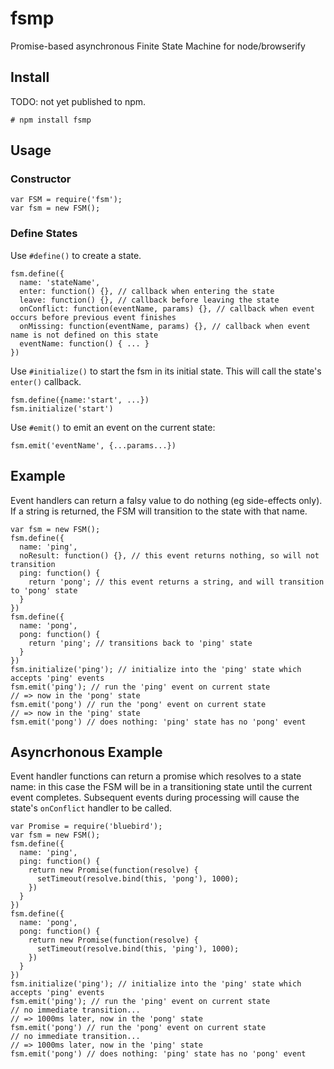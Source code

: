 fsmp
====

Promise-based asynchronous Finite State Machine for node/browserify

## Install
TODO: not yet published to npm.

    # npm install fsmp

## Usage

### Constructor

    var FSM = require('fsm');
    var fsm = new FSM();

### Define States

Use `#define()` to create a state.

    fsm.define({
      name: 'stateName',
      enter: function() {}, // callback when entering the state
      leave: function() {}, // callback before leaving the state
      onConflict: function(eventName, params) {}, // callback when event occurs before previous event finishes
      onMissing: function(eventName, params) {}, // callback when event name is not defined on this state
      eventName: function() { ... }
    })
    
Use `#initialize()` to start the fsm in its initial state. This will call the state's `enter()` callback.

    fsm.define({name:'start', ...})
    fsm.initialize('start')
    
Use `#emit()` to emit an event on the current state:

    fsm.emit('eventName', {...params...})
    
## Example

Event handlers can return a falsy value to do nothing (eg side-effects only). If a string is returned, the FSM will transition to the state with that name.

    var fsm = new FSM();
    fsm.define({
      name: 'ping',
      noResult: function() {}, // this event returns nothing, so will not transition
      ping: function() {
        return 'pong'; // this event returns a string, and will transition to 'pong' state
      }
    })
    fsm.define({
      name: 'pong',
      pong: function() {
        return 'ping'; // transitions back to 'ping' state
      }
    })
    fsm.initialize('ping'); // initialize into the 'ping' state which accepts 'ping' events
    fsm.emit('ping'); // run the 'ping' event on current state
    // => now in the 'pong' state
    fsm.emit('pong') // run the 'pong' event on current state
    // => now in the 'ping' state
    fsm.emit('pong') // does nothing: 'ping' state has no 'pong' event
    
## Asyncrhonous Example

Event handler functions can return a promise which resolves to a state name: in this case the FSM will be in a transitioning state until the current event completes. Subsequent events during processing will cause the state's `onConflict` handler to be called.

    var Promise = require('bluebird');
    var fsm = new FSM();
    fsm.define({
      name: 'ping',
      ping: function() {
        return new Promise(function(resolve) {
          setTimeout(resolve.bind(this, 'pong'), 1000);
        })
      }
    })
    fsm.define({
      name: 'pong',
      pong: function() {
        return new Promise(function(resolve) {
          setTimeout(resolve.bind(this, 'ping'), 1000);
        })
      }
    })
    fsm.initialize('ping'); // initialize into the 'ping' state which accepts 'ping' events
    fsm.emit('ping'); // run the 'ping' event on current state
    // no immediate transition...
    // => 1000ms later, now in the 'pong' state
    fsm.emit('pong') // run the 'pong' event on current state
    // no immediate transition...
    // => 1000ms later, now in the 'ping' state
    fsm.emit('pong') // does nothing: 'ping' state has no 'pong' event
